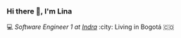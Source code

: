 ### Hi there 👋, I'm Lina

:computer: _Software Engineer 1 at [Indra](https://www.indracompany.com/)_ :city: Living in Bogotá :colombia:
